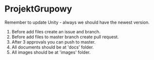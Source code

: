 # ProjektGrupowy
Remember to update Unity - always we should have the newest version.

1. Before add files create an issue and branch.
2. Before add files to master branch create pull request.
3. After 3 approvals you can push to master.
4. All documents should be at 'docs' folder.
5. All images should be at 'images' folder.
